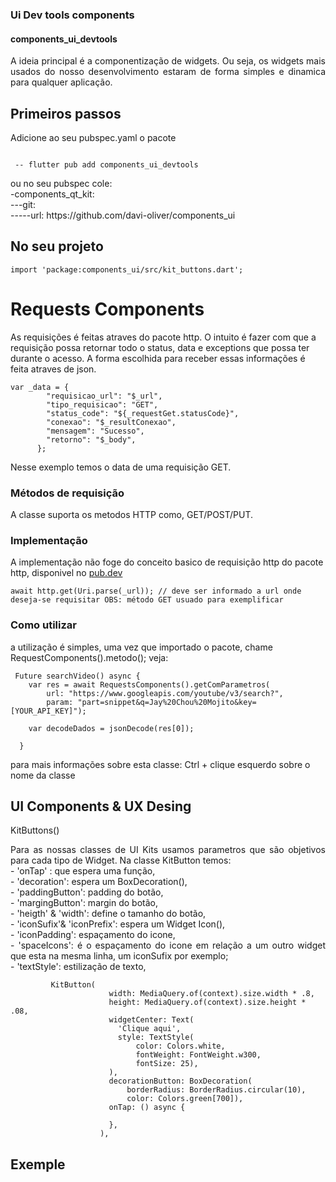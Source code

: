 ### Ui Dev tools components

#### components_ui_devtools
<p align = 'justify'>	A ideia principal é a componentização de widgets. Ou seja, os widgets mais usados do nosso desenvolvimento estaram de forma simples e dinamica para qualquer aplicação. </p>


## Primeiros passos
Adicione ao seu pubspec.yaml o pacote

<code>
 -- flutter pub add components_ui_devtools <br />
</code>
ou no seu pubspec cole: <br />
-components_qt_kit: <br />
---git: <br />
-----url: https://github.com/davi-oliver/components_ui <br />
 
 
## No seu projeto
 

<code>import 'package:components_ui/src/kit_buttons.dart';</code>

 

<h1>Requests Components</h1>
As requisições é feitas atraves do pacote http. O intuito é fazer com que a requisição possa retornar todo o status, data e exceptions que possa ter durante o acesso. 
A forma escolhida para receber essas informações é feita atraves de json. 

 
    var _data = {
            "requisicao_url": "$_url",
            "tipo_requisicao": "GET",
            "status_code": "${_requestGet.statusCode}",
            "conexao": "$_resultConexao",
            "mensagem": "Sucesso",
            "retorno": "$_body",
          };
Nesse exemplo temos o data de uma requisição GET.

### Métodos de requisição
A classe suporta os metodos HTTP como, GET/POST/PUT. 


### Implementação
A implementação não foge do conceito basico de requisição http do pacote http, disponivel no <a href="pub.dev">pub.dev<a/>
<br /><code> await http.get(Uri.parse(_url)); // deve ser informado a url onde deseja-se requisitar OBS: método GET usuado para exemplificar</code> 


### Como utilizar

a utilização é simples, uma vez que importado o pacote, chame RequestComponents().metodo();
veja:
 
     Future searchVideo() async {
        var res = await RequestsComponents().getComParametros(
            url: "https://www.googleapis.com/youtube/v3/search?",
            param: "part=snippet&q=Jay%20Chou%20Mojito&key=[YOUR_API_KEY]");

        var decodeDados = jsonDecode(res[0]);
 
      }
 
 <p>para mais informações sobre esta classe: Ctrl + clique esquerdo sobre o nome da classe</p>

<h2>UI Components & UX Desing</h2>


 KitButtons() 


 <p align= 'justify'>Para as nossas classes de UI Kits usamos parametros que são objetivos para cada tipo de Widget.
 Na classe KitButton temos:<br />
  - 'onTap' :  que espera uma função,<br />
  - 'decoration': espera um BoxDecoration(),<br />
  - 'paddingButton': padding do botão,<br />
  - 'margingButton': margin do botão,<br />
  - 'heigth' &  'width': define o tamanho do botão,<br />
  - 'iconSufix'& 'iconPrefix': espera um Widget Icon(),<br />
  - 'iconPadding': espaçamento do icone,<br />
  - 'spaceIcons': é o espaçamento do icone em relação a um outro widget que esta na mesma linha, um iconSufix por exemplo;<br />
  - 'textStyle': estilização de texto,<br />
   </p>

			 KitButton(
                          width: MediaQuery.of(context).size.width * .8,
                          height: MediaQuery.of(context).size.height * .08,
                          widgetCenter: Text(
                            'Clique aqui',
                            style: TextStyle(
                                color: Colors.white,
                                fontWeight: FontWeight.w300,
                                fontSize: 25),
                          ),
                          decorationButton: BoxDecoration(
                              borderRadius: BorderRadius.circular(10),
                              color: Colors.green[700]),
                          onTap: () async {
               
                          },
                        ),


## Exemple 
	
 
